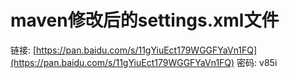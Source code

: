 # maven修改后的settings.xml文件

链接: [https://pan.baidu.com/s/11gYiuEct179WGGFYaVn1FQ](https://pan.baidu.com/s/11gYiuEct179WGGFYaVn1FQ) 密码: v85i

